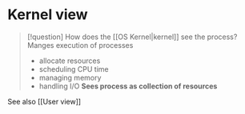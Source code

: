 # Kernel view

> [!question] How does the [[OS Kernel|kernel]] see the process?
> Manges execution of processes
> * allocate resources
> * scheduling CPU time
> * managing memory
> * handling I/O
> **Sees process as collection of resources**

See also [[User view]]
